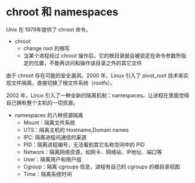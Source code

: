 # chroot 和 namespaces
Unix 在 1979年提供了 chroot 命令。
- chroot
  - change root 的缩写
  - 当某个进程经过 chroot 操作后，它的根目录就会被锁定在命令参数所指定的位置，不能再访问和操作该目录之外的其它文件

由于 chroot 存在可能的安全漏洞。2000 年，Linux 引入了 pivot_root 技术来实现文件隔离，直接切换了根文件系统（rootfs）。

2002 年，Linux 引入了一种全新的隔离机制：namespaces。让进程在里面觉得自己拥有整个主机的一切资源。
- namespaces 的八种资源隔离
  - Mount：隔离文件系统
  - UTS：隔离主机的 Hostname,Domain names
  - IPC: 隔离进程间通信的渠道
  - PID：隔离进程编号，无法看到其它名称空间中的 PID
  - Network：隔离网络资源，如网卡、网络站、IP地址、端口等
  - User：隔离用户和用户组
  - Cgroup：隔离 cgroups 信息，进程有自己的 cgroups 的根目录视图
  - Time：隔离系统时间

